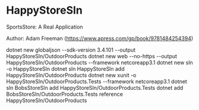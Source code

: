 # HappyStoreSln

SportsStore: A Real Application

Author: Adam Freeman (https://www.apress.com/gp/book/9781484254394)

dotnet new globaljson --sdk-version 3.4.101 --output HappyStoreSln/OutdoorProducts
dotnet new web --no-https --output HappyStoreSln/OutdoorProducts --framework netcoreapp3.1
dotnet new sln -o HappyStoreSln
dotnet sln HappyStoreSln add HappyStoreSln/OutdoorProducts 
dotnet new xunit -o HappyStoreSln/OutdoorProducts.Tests --framework netcoreapp3.1
dotnet sln BobsStoreSln add HappyStoreSln/OutdoorProducts.Tests 
dotnet add BobsStoreSln/OutdoorProducts.Tests reference HappyStoreSln/OutdoorProducts 
